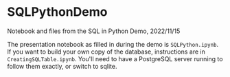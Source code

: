 # SQLPythonDemo
Notebook and files from the SQL in Python Demo, 2022/11/15

The presentation notebook as filled in during the demo is `SQLPython.ipynb`. If you want to build your own copy of the database, instructions are in `CreatingSQLTable.ipynb`. You'll need to have a PostgreSQL server running to follow them exactly, or switch to sqlite.